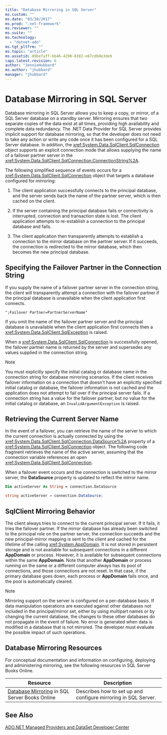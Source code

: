 ```yaml
---
title: "Database Mirroring in SQL Server"
ms.custom: ""
ms.date: "03/30/2017"
ms.prod: ".net-framework"
ms.reviewer: ""
ms.suite: ""
ms.technology: 
  - "dotnet-ado"
ms.tgt_pltfrm: ""
ms.topic: "article"
ms.assetid: 89befaff-bb46-4290-8382-e67cdb0e3de9
caps.latest.revision: 6
author: "JennieHubbard"
ms.author: "jhubbard"
manager: "jhubbard"
---
```

# Database Mirroring in SQL Server
Database mirroring in SQL Server allows you to keep a copy, or mirror, of a SQL Server database on a standby server. Mirroring ensures that two separate copies of the data exist at all times, providing high availability and complete data redundancy. The .NET Data Provider for SQL Server provides implicit support for database mirroring, so that the developer does not need to take any action or write any code once it has been configured for a SQL Server database. In addition, the <xref:System.Data.SqlClient.SqlConnection> object supports an explicit connection mode that allows supplying the name of a failover partner server in the <xref:System.Data.SqlClient.SqlConnection.ConnectionString%2A>.  
  
 The following simplified sequence of events occurs for a <xref:System.Data.SqlClient.SqlConnection> object that targets a database configured for mirroring:  
  
1.  The client application successfully connects to the principal database, and the server sends back the name of the partner server, which is then cached on the client.  
  
2.  If the server containing the principal database fails or connectivity is interrupted, connection and transaction state is lost. The client application attempts to re-establish a connection to the principal database and fails.  
  
3.  The client application then transparently attempts to establish a connection to the mirror database on the partner server. If it succeeds, the connection is redirected to the mirror database, which then becomes the new principal database.  
  
## Specifying the Failover Partner in the Connection String  
 If you supply the name of a failover partner server in the connection string, the client will transparently attempt a connection with the failover partner if the principal database is unavailable when the client application first connects.  
  
```  
";Failover Partner=PartnerServerName"  
```  
  
 If you omit the name of the failover partner server and the principal database is unavailable when the client application first connects then a <xref:System.Data.SqlClient.SqlException> is raised.  
  
 When a <xref:System.Data.SqlClient.SqlConnection> is successfully opened, the failover partner name is returned by the server and supersedes any values supplied in the connection string.  
  
> [!NOTE]
>  You must explicitly specify the initial catalog or database name in the connection string for database mirroring scenarios. If the client receives failover information on a connection that doesn't have an explicitly specified initial catalog or database, the failover information is not cached and the application does not attempt to fail over if the principal server fails. If a connection string has a value for the failover partner, but no value for the initial catalog or database, an `InvalidArgumentException` is raised.  
  
## Retrieving the Current Server Name  
 In the event of a failover, you can retrieve the name of the server to which the current connection is actually connected by using the <xref:System.Data.SqlClient.SqlConnection.DataSource%2A> property of a <xref:System.Data.SqlClient.SqlConnection> object. The following code fragment retrieves the name of the active server, assuming that the connection variable references an open <xref:System.Data.SqlClient.SqlConnection>.  
  
 When a failover event occurs and the connection is switched to the mirror server, the **DataSource** property is updated to reflect the mirror name.  
  
```vb  
Dim activeServer As String = connection.DataSource  
```  
  
```csharp  
string activeServer = connection.DataSource;  
```  
  
## SqlClient Mirroring Behavior  
 The client always tries to connect to the current principal server. If it fails, it tries the failover partner. If the mirror database has already been switched to the principal role on the partner server, the connection succeeds and the new principal-mirror mapping is sent to the client and cached for the lifetime of the calling <xref:System.AppDomain>. It is not stored in persistent storage and is not available for subsequent connections in a different **AppDomain** or process. However, it is available for subsequent connections within the same **AppDomain**. Note that another **AppDomain** or process running on the same or a different computer always has its pool of connections, and those connections are not reset. In that case, if the primary database goes down, each process or **AppDomain** fails once, and the pool is automatically cleared.  
  
> [!NOTE]
>  Mirroring support on the server is configured on a per-database basis. If data manipulation operations are executed against other databases not included in the principal/mirror set, either by using multipart names or by changing the current database, the changes to these other databases do not propagate in the event of failure. No error is generated when data is modified in a database that is not mirrored. The developer must evaluate the possible impact of such operations.  
  
## Database Mirroring Resources  
 For conceptual documentation and information on configuring, deploying and administering mirroring, see the following resources in SQL Server Books Online.  
  
|Resource|Description|  
|--------------|-----------------|  
|[Database Mirroring](http://msdn.microsoft.com/library/bb934127.aspx) in SQL Server Books Online|Describes how to set up and configure mirroring in SQL Server.|  
  
## See Also  
 [ADO.NET Managed Providers and DataSet Developer Center](http://go.microsoft.com/fwlink/?LinkId=217917)
